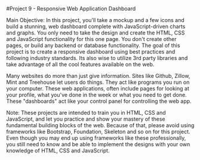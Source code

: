 #Project 9 - Responsive Web Application Dashboard

Main Objective: In this project, you'll take a mockup and a few icons and build a stunning, web dashboard complete with JavaScript-driven charts and graphs. You only need to take the design and create the HTML, CSS and JavaScript functionality for this one page. You don't create other pages, or build any backend or database functionality. The goal of this project is to create a responsive dashboard using best practices and following industry standards. Its also wise to utilize 3rd party libraries and take advantage of all the cool features available on the web.

Many websites do more than just give information. Sites like Github, Zillow, Mint and Treehouse let users do things. They act like programs you run on your computer. These web applications, often include pages for looking at your profile, what you've done in the week or what you need to get done. These "dashboards" act like your control panel for controlling the web app.

Note: These projects are intended to train you in HTML, CSS and JavaScript, and let you practice and show your mastery of these fundamental building blocks of the web. Because of that, please avoid using frameworks like Bootstrap, Foundation, Skeleton and so on for this project. Even though you may end up using frameworks like these professionally, you still need to know and be able to implement the designs with your own knowledge of HTML, CSS and JavaScript.